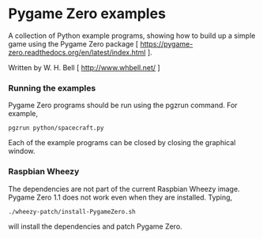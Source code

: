 # Pygame Zero examples

A collection of Python example programs, showing how to build up a simple game using the Pygame Zero package [ https://pygame-zero.readthedocs.org/en/latest/index.html ].

Written by W. H. Bell [ http://www.whbell.net/ ]

### Running the examples

Pygame Zero programs should be run using the pgzrun command.  For example,
```
pgzrun python/spacecraft.py
```

Each of the example programs can be closed by closing the graphical window.

### Raspbian Wheezy

The dependencies are not part of the current Raspbian Wheezy image.  Pygame Zero 1.1 does not work even when they are installed.  Typing,

```
./wheezy-patch/install-PygameZero.sh
```
will install the dependencies and patch Pygame Zero.
